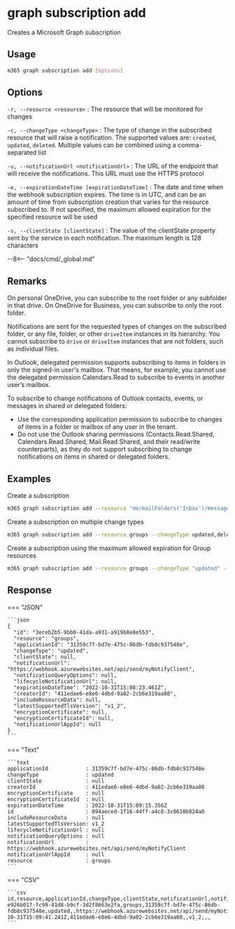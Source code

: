# graph subscription add

Creates a Microsoft Graph subscription

## Usage

```sh
m365 graph subscription add [options]
```

## Options

`-r, --resource <resource>`
: The resource that will be monitored for changes

`-c, --changeType <changeType>`
: The type of change in the subscribed resource that will raise a notification. The supported values are: `created`, `updated`, `deleted`. Multiple values can be combined using a comma-separated list

`-u, --notificationUrl <notificationUrl>`
: The URL of the endpoint that will receive the notifications. This URL must use the HTTPS protocol

`-e, --expirationDateTime [expirationDateTime]`
: The date and time when the webhook subscription expires. The time is in UTC, and can be an amount of time from subscription creation that varies for the resource subscribed to. If not specified, the maximum allowed expiration for the specified resource will be used

`-s, --clientState [clientState]`
: The value of the clientState property sent by the service in each notification. The maximum length is 128 characters

--8<-- "docs/cmd/_global.md"

## Remarks

On personal OneDrive, you can subscribe to the root folder or any subfolder in that drive. On OneDrive for Business, you can subscribe to only the root folder.

Notifications are sent for the requested types of changes on the subscribed folder, or any file, folder, or other `driveItem` instances in its hierarchy. You cannot subscribe to `drive` or `driveItem` instances that are not folders, such as individual files.

In Outlook, delegated permission supports subscribing to items in folders in only the signed-in user's mailbox.
That means, for example, you cannot use the delegated permission Calendars.Read to subscribe to events in another user’s mailbox.

To subscribe to change notifications of Outlook contacts, events, or messages in shared or delegated folders:

- Use the corresponding application permission to subscribe to changes of items in a folder or mailbox of any user in the tenant.
- Do not use the Outlook sharing permissions (Contacts.Read.Shared, Calendars.Read.Shared, Mail.Read.Shared, and their read/write counterparts), as they do not support subscribing to change notifications on items in shared or delegated folders.

## Examples

Create a subscription

```sh
m365 graph subscription add --resource "me/mailFolders('Inbox')/messages" --changeType "updated" --notificationUrl "https://webhook.azurewebsites.net/api/send/myNotifyClient" --expirationDateTime "2016-11-20T18:23:45.935Z" --clientState "secretClientState"

```

Create a subscription on multiple change types

```sh
m365 graph subscription add --resource groups --changeType updated,deleted --notificationUrl "https://webhook.azurewebsites.net/api/send/myNotifyClient" --expirationDateTime "2016-11-20T18:23:45.935Z" --clientState "secretClientState"

```

Create a subscription using the maximum allowed expiration for Group resources

```sh
m365 graph subscription add --resource groups --changeType "updated" --notificationUrl "https://webhook.azurewebsites.net/api/send/myNotifyClient"
```

## Response

=== "JSON"

    ```json
    {
      "id": "3eceb2b5-9bb0-41da-a931-a919b8e8e553",
      "resource": "groups",
      "applicationId": "31359c7f-bd7e-475c-86db-fdb8c937548e",
      "changeType": "updated",
      "clientState": null,
      "notificationUrl": "https://webhook.azurewebsites.net/api/send/myNotifyClient",
      "notificationQueryOptions": null,
      "lifecycleNotificationUrl": null,
      "expirationDateTime": "2022-10-31T15:08:23.461Z",
      "creatorId": "411edae6-e8e6-4dbd-9a02-2cb6e319aa08",
      "includeResourceData": null,
      "latestSupportedTlsVersion": "v1_2",
      "encryptionCertificate": null,
      "encryptionCertificateId": null,
      "notificationUrlAppId": null
    }
    ```

=== "Text"

    ```text
    applicationId            : 31359c7f-bd7e-475c-86db-fdb8c937548e
    changeType               : updated
    clientState              : null
    creatorId                : 411edae6-e8e6-4dbd-9a02-2cb6e319aa08
    encryptionCertificate    : null
    encryptionCertificateId  : null
    expirationDateTime       : 2022-10-31T15:09:15.356Z
    id                       : 094aeced-1f16-44ff-a4c8-3c0610b824a0
    includeResourceData      : null
    latestSupportedTlsVersion: v1_2
    lifecycleNotificationUrl : null
    notificationQueryOptions : null
    notificationUrl          : https://webhook.azurewebsites.net/api/send/myNotifyClient
    notificationUrlAppId     : null
    resource                 : groups    
    ```

=== "CSV"

    ```csv
    id,resource,applicationId,changeType,clientState,notificationUrl,notificationQueryOptions,lifecycleNotificationUrl,expirationDateTime,creatorId,includeResourceData,latestSupportedTlsVersion,encryptionCertificate,encryptionCertificateId,notificationUrlAppId
    e926b017-fc99-41d8-b9cf-3d2f8663e2fa,groups,31359c7f-bd7e-475c-86db-fdb8c937548e,updated,,https://webhook.azurewebsites.net/api/send/myNotifyClient,,,2022-10-31T15:09:41.241Z,411edae6-e8e6-4dbd-9a02-2cb6e319aa08,,v1_2,,,
    ```

